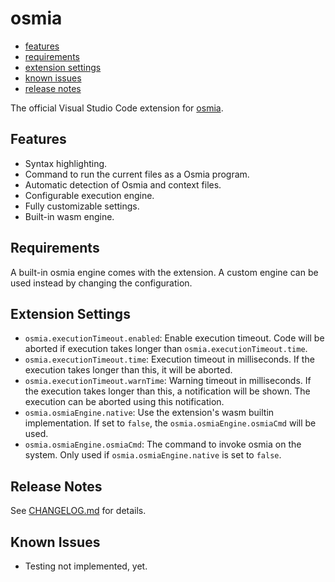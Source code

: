 # osmia

- [features](#features)
- [requirements](#requirements)
- [extension settings](#extension-settings)
- [known issues](#known-issues)
- [release notes](#release-notes)

The official Visual Studio Code extension for [osmia](https://github.com/jkutkut/osmia).

## Features

- Syntax highlighting.
- Command to run the current files as a Osmia program.
- Automatic detection of Osmia and context files.
- Configurable execution engine.
- Fully customizable settings.
- Built-in wasm engine.

## Requirements

A built-in osmia engine comes with the extension. A custom engine can be used instead by changing the configuration.

## Extension Settings

- `osmia.executionTimeout.enabled`: Enable execution timeout. Code will be aborted if execution takes longer than `osmia.executionTimeout.time`.
- `osmia.executionTimeout.time`: Execution timeout in milliseconds. If the execution takes longer than this, it will be aborted.
- `osmia.executionTimeout.warnTime`: Warning timeout in milliseconds. If the execution takes longer than this, a notification will be shown. The execution can be aborted using this notification.
- `osmia.osmiaEngine.native`: Use the extension's wasm builtin implementation. If set to `false`, the `osmia.osmiaEngine.osmiaCmd` will be used.
- `osmia.osmiaEngine.osmiaCmd`: The command to invoke osmia on the system. Only used if `osmia.osmiaEngine.native` is set to `false`.

## Release Notes

See [CHANGELOG.md](CHANGELOG.md) for details.

## Known Issues

- Testing not implemented, yet.
